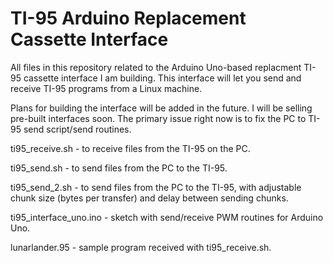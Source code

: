 # TI-95 Arduino Replacement Cassette Interface

All files in this repository related to the Arduino Uno-based replacment TI-95 cassette interface I am building. This interface will let you send and receive TI-95 programs from a Linux machine.

Plans for building the interface will be added in the future. I will be selling pre-built interfaces soon. The primary issue right now is to fix the PC to TI-95 send script/send routines.

ti95_receive.sh - to receive files from the TI-95 on the PC.

ti95_send.sh - to send files from the PC to the TI-95.

ti95_send_2.sh - to send files from the PC to the TI-95, with adjustable chunk size (bytes per transfer) and delay between sending chunks.

ti95_interface_uno.ino - sketch with send/receive PWM routines for Arduino Uno.

lunarlander.95 - sample program received with ti95_receive.sh.

